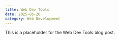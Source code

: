 ```yaml
---
title: Web Dev Tools
date: 2025-06-26
category: Web Development
---
```


This is a placeholder for the Web Dev Tools blog post.